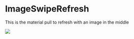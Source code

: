 ImageSwipeRefresh
=================

This is the material pull to refresh with an image in the middle 

<img src="http://i.imgur.com/TGkyLj1.gif">